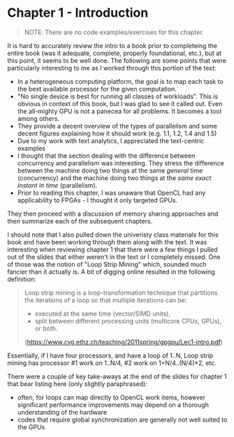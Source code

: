 # Chapter 1 - Introduction

> NOTE: There are no code examples/exercises for this chapter.

It is hard to accurately review the intro to a book prior to completeing the 
entire book (was it adequate, complete, properly foundational, etc.), but at 
this point, it seems to be well done. The following are some points that were 
particularly interesting to me as I worked through this portion of the text:

- In a heterogeneous computing platform, the goal is to map each task to the 
best available processor for the given computation.
- "No single device is best for running all classes of workloads". This is 
obvious in context of this book, but I was glad to see it called out. Even the 
all-mighty GPU is not a panecea for all problems. It becomes a tool among 
others.
- They provide a decent overview of the types of parallelism and some 
decent figures explaining how it should work (e.g. 1.1, 1.2, 1.4 and 1.5)
- Due to my work with text analytics, I appreciated the text-centric examples
- I thought that the section dealing with the difference between concurrency 
and parallelism was interesting. They stress the difference between the machine
doing two things at the same *general* time (concurrency) and the machine doing
two things at the *same exact instant in time* (parallelism).
- Prior to reading this chapter, I was unaware that OpenCL had any applicability
to FPGAs - I thought it only targeted GPUs.

They then proceed with a discussion of memory sharing approaches and then 
summarize each of the subsequent chapters. 

I should note that I also pulled down the univeristy class materials 
for this book and have been working through them along with the 
text. It was interesting when reviewing chapter 1 that there were 
a few things I pulled out of the slides that either weren't in the 
text or I completely missed. One of those was the notion of 
"Loop Strip Mining" which, sounded much fancier than it actually is.
A bit of digging online resulted in the following definition:

> Loop strip mining is a loop-transformation technique that 
> partitions the iterations of a loop so that multiple iterations 
> can be:
> - executed at the same time (vector/SIMD units),
> - split between different processing units (multicore CPUs, GPUs), or both.
> 
> (https://www.cvg.ethz.ch/teaching/2011spring/gpgpu/Lec1-intro.pdf)

Essentially, if I have four processors, and have a loop of 1..N, 
Loop strip mining has processor #1 work on 1..N/4, #2 work on 
1+N/4..(N/4)*2, etc. 

There were a couple of key take-aways at the end of the slides for 
chapter 1 that bear listing here (only slightly paraphrased):
- often, for loops can map directly to OpenCL work items, however
significant performance improvements may depend on a thorough 
understanding of the hardware
- codes that require global synchronization are generally not well
suited to the GPUs


